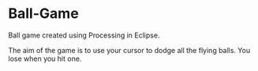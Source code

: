 # Ball-Game

Ball game created using Processing in Eclipse.

The aim of the game is to use your cursor to dodge all the flying balls. You lose when you hit one.
